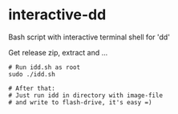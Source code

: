 # interactive-dd
Bash script with interactive terminal shell for 'dd'

Get release zip, extract and ...
```
# Run idd.sh as root
sudo ./idd.sh

# After that:
# Just run idd in directory with image-file
# and write to flash-drive, it's easy =)
```

